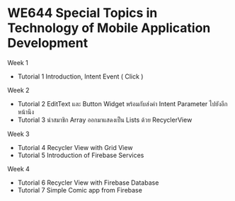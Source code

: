 # WE644 Special Topics in Technology of Mobile Application Development

Week 1
  - Tutorial 1 Introduction, Intent Event ( Click )

Week 2
  - Tutorial 2 EditText และ Button Widget พร้อมกับส่งค่า Intent Parameter ไปยังอีกหน้านึง
  - Tutorial 3 นำสมาชิก Array ออกมาแสดงเป็น Lists ด้วย RecyclerView

Week 3
  - Tutorial 4 Recycler View with Grid View
  - Tutorial 5 Introduction of Firebase Services
  
Week 4
  - Tutorial 6 Recycler View with Firebase Database
  - Tutorial 7 Simple Comic app from Firebase
